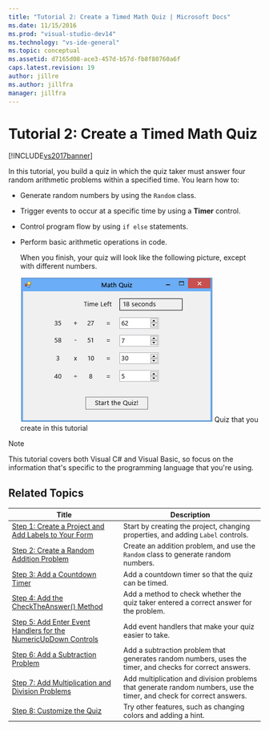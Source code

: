 ```yaml
---
title: "Tutorial 2: Create a Timed Math Quiz | Microsoft Docs"
ms.date: 11/15/2016
ms.prod: "visual-studio-dev14"
ms.technology: "vs-ide-general"
ms.topic: conceptual
ms.assetid: d7165d08-ace3-457d-b57d-fb8f80760a6f
caps.latest.revision: 19
author: jillre
ms.author: jillfra
manager: jillfra
---
```

# Tutorial 2: Create a Timed Math Quiz
[!INCLUDE[vs2017banner](../includes/vs2017banner.md)]

In this tutorial, you build a quiz in which the quiz taker must answer four random arithmetic problems within a specified time. You learn how to:

- Generate random numbers by using the `Random` class.

- Trigger events to occur at a specific time by using a **Timer** control.

- Control program flow by using `if else` statements.

- Perform basic arithmetic operations in code.

  When you finish, your quiz will look like the following picture, except with different numbers.

  ![Math quiz with four problems](../ide/media/express-finishedquiz.png "Express_FinishedQuiz")
  Quiz that you create in this tutorial

> [!NOTE]
> This tutorial covers both Visual C# and Visual Basic, so focus on the information that's specific to the programming language that you're using.

## Related Topics

|Title|Description|
|-----------|-----------------|
|[Step 1: Create a Project and Add Labels to Your Form](../ide/step-1-create-a-project-and-add-labels-to-your-form.md)|Start by creating the project, changing properties, and adding `Label` controls.|
|[Step 2: Create a Random Addition Problem](../ide/step-2-create-a-random-addition-problem.md)|Create an addition problem, and use the `Random` class to generate random numbers.|
|[Step 3: Add a Countdown Timer](../ide/step-3-add-a-countdown-timer.md)|Add a countdown timer so that the quiz can be timed.|
|[Step 4: Add the CheckTheAnswer() Method](../ide/step-4-add-the-checktheanswer-parens-method.md)|Add a method to check whether the quiz taker entered a correct answer for the problem.|
|[Step 5: Add Enter Event Handlers for the NumericUpDown Controls](../ide/step-5-add-enter-event-handlers-for-the-numericupdown-controls.md)|Add event handlers that make your quiz easier to take.|
|[Step 6: Add a Subtraction Problem](../ide/step-6-add-a-subtraction-problem.md)|Add a subtraction problem that generates random numbers, uses the timer, and checks for correct answers.|
|[Step 7: Add Multiplication and Division Problems](../ide/step-7-add-multiplication-and-division-problems.md)|Add multiplication and division problems that generate random numbers, use the timer, and check for correct answers.|
|[Step 8: Customize the Quiz](../ide/step-8-customize-the-quiz.md)|Try other features, such as changing colors and adding a hint.|
